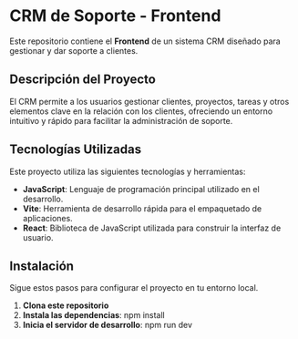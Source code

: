 # CRM de Soporte - Frontend
Este repositorio contiene el **Frontend** de un sistema CRM diseñado para gestionar y dar soporte a clientes.

## Descripción del Proyecto
El CRM permite a los usuarios gestionar clientes, proyectos, tareas y otros elementos clave en la relación con los clientes, ofreciendo un entorno intuitivo y rápido para facilitar la administración de soporte.

## Tecnologías Utilizadas
Este proyecto utiliza las siguientes tecnologías y herramientas:

- **JavaScript**: Lenguaje de programación principal utilizado en el desarrollo.
- **Vite**: Herramienta de desarrollo rápida para el empaquetado de aplicaciones.
- **React**: Biblioteca de JavaScript utilizada para construir la interfaz de usuario.

## Instalación
Sigue estos pasos para configurar el proyecto en tu entorno local.

1. **Clona este repositorio**
2. **Instala las dependencias**:
    npm install
3. **Inicia el servidor de desarrollo**:
    npm run dev